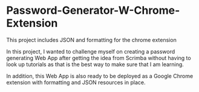 # Password-Generator-W-Chrome-Extension
This project includes JSON and formatting for the chrome extension

In this project, I wanted to challenge myself on creating a password generating Web App after getting the idea from Scrimba without having to look up tutorials as that is the best way to make sure that I am learning. 

In addition, this Web App is also ready to be deployed as a Google Chrome extension with formatting and JSON resources in place. 
